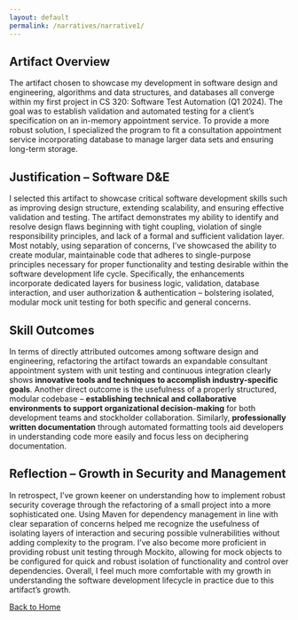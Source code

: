 ```yaml
---
layout: default
permalink: /narratives/narrative1/
---
```

## Artifact Overview
The artifact chosen to showcase my development in software design and engineering, algorithms and data structures, and databases all converge within my first project in CS 320: Software Test Automation (Q1 2024). The goal was to establish validation and automated testing for a client’s specification on an in-memory appointment service. To provide a more robust solution, I specialized the program to fit a consultation appointment service incorporating database to manage larger data sets and ensuring long-term storage.
## Justification – Software D&E
I selected this artifact to showcase critical software development skills such as improving design structure, extending scalability, and ensuring effective validation and testing. The artifact demonstrates my ability to identify and resolve design flaws beginning with tight coupling, violation of single responsibility principles, and lack of a formal and sufficient validation layer. Most notably, using separation of concerns, I’ve showcased the ability to create modular, maintainable code that adheres to single-purpose principles necessary for proper functionality and testing desirable within the software development life cycle. Specifically, the enhancements incorporate dedicated layers for business logic, validation, database interaction, and user authorization & authentication – bolstering isolated, modular mock unit testing for both specific and general concerns. 
## Skill Outcomes
In terms of directly attributed outcomes among software design and engineering, refactoring the artifact towards an expandable consultant appointment system with unit testing and continuous integration clearly shows **innovative tools and techniques to accomplish industry-specific goals**. Another direct outcome is the usefulness of a properly structured, modular codebase – **establishing technical and collaborative environments to support organizational decision-making** for both development teams and stockholder collaboration. Similarly, **professionally written documentation** through automated formatting tools aid developers in understanding code more easily and focus less on deciphering documentation.
## Reflection – Growth in Security and Management
In retrospect, I’ve grown keener on understanding how to implement robust security coverage through the refactoring of a small project into a more sophisticated one. Using Maven for dependency management in line with clear separation of concerns helped me recognize the usefulness of isolating layers of interaction and securing possible vulnerabilities without adding complexity to the program. I’ve also become more proficient in providing robust unit testing through Mockito, allowing for mock objects to be configured for quick and robust isolation of functionality and control over dependencies. Overall, I feel much more comfortable with my growth in understanding the software development lifecycle in practice due to this artifact’s growth. 

<a href="/https://herpa121.github.io">Back to Home</a>
